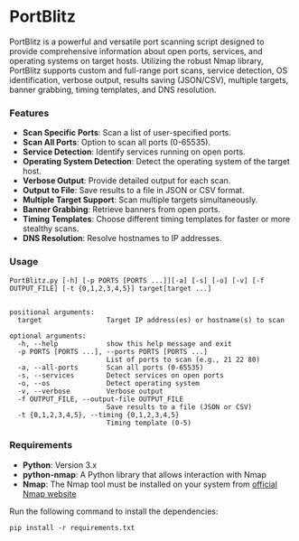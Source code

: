 # PortBlitz

PortBlitz is a powerful and versatile port scanning script designed to provide comprehensive information about open ports, services, and operating systems on target hosts. Utilizing the robust Nmap library, PortBlitz supports custom and full-range port scans, service detection, OS identification, verbose output, results saving (JSON/CSV), multiple targets, banner grabbing, timing templates, and DNS resolution.
### Features

* **Scan Specific Ports**: Scan a list of user-specified ports.
* **Scan All Ports**: Option to scan all ports (0-65535).
* **Service Detection**: Identify services running on open ports.
* **Operating System Detection**: Detect the operating system of the target host.
* **Verbose Output**: Provide detailed output for each scan.
* **Output to File**: Save results to a file in JSON or CSV format.
* **Multiple Target Support**: Scan multiple targets simultaneously.
* **Banner Grabbing**: Retrieve banners from open ports.
* **Timing Templates**: Choose different timing templates for faster or more stealthy scans.
* **DNS Resolution**: Resolve hostnames to IP addresses.

### Usage
```
PortBlitz.py [-h] [-p PORTS [PORTS ...]][-a] [-s] [-o] [-v] [-f OUTPUT_FILE] [-t {0,1,2,3,4,5}] target[target ...]


positional arguments:
  target                Target IP address(es) or hostname(s) to scan

optional arguments:
  -h, --help            show this help message and exit
  -p PORTS [PORTS ...], --ports PORTS [PORTS ...]
                        List of ports to scan (e.g., 21 22 80)
  -a, --all-ports       Scan all ports (0-65535)
  -s, --services        Detect services on open ports
  -o, --os              Detect operating system
  -v, --verbose         Verbose output
  -f OUTPUT_FILE, --output-file OUTPUT_FILE
                        Save results to a file (JSON or CSV)
  -t {0,1,2,3,4,5}, --timing {0,1,2,3,4,5}
                        Timing template (0-5)

```

### Requirements
* **Python**: Version 3.x
* **python-nmap**: A Python library that allows interaction with Nmap
* **Nmap**: The Nmap tool must be installed on your system from [official Nmap website](https://nmap.org/download)

Run the following command to install the dependencies:
```
pip install -r requirements.txt
```

